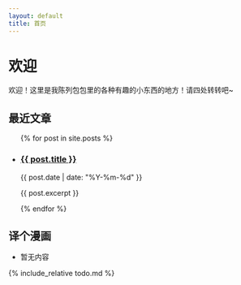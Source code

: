 ```yaml
---
layout: default
title: 首页
---
```


# 欢迎

欢迎！这里是我陈列包包里的各种有趣的小东西的地方！请四处转转吧~

## 最近文章

<ul>
  {% for post in site.posts %}
    <li>
      <h3><a href="{{ post.url }}">{{ post.title }}</a></h3> {{ post.date | date: "%Y-%m-%d" }}
      <p>{{ post.excerpt }}</p>
    </li>
  {% endfor %}
</ul>

## 译个漫画

* 暂无内容

{% include_relative todo.md %}
